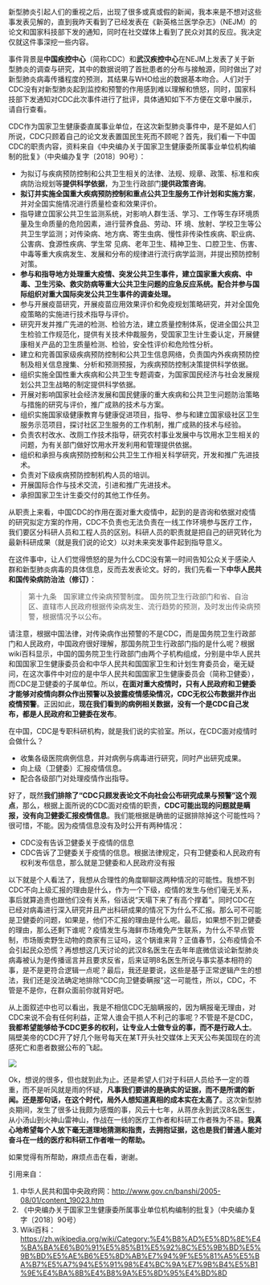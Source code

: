 新型肺炎引起人们的重视之后，出现了很多或真或假的新闻，我本来是不想对这些事发表见解的，直到我昨天看到了已经发表在《新英格兰医学杂志》（NEJM）的论文和国家科技部下发的通知，同时在社交媒体上看到了民众对其的反应。我决定仅就这件事深挖一些内容。

事件背景是**中国疾控中心**（简称CDC）和**武汉疾控中心**在NEJM上发表了关于新型肺炎的调查与研究，其中的数据说明了首批患者的分布与接触源，同时做出了对新型肺炎病毒传播程度的预测，其结果与WHO给出的数据基本吻合。人们对于CDC没有对新型肺炎起到监控和预警的作用感到难以理解和愤怒，同时，国家科技部下发通知对CDC此次事件进行了批评，具体通知如下不方便在文章中展示，请自行查看。

CDC作为国家卫生健康委直属事业单位，在这次新型肺炎事件中，是不是如人们所说，CDC只顾着自己的论文发表置国民生死而不顾呢？首先，我们看一下中国CDC的职责内容，资料来自《中央编办关于国家卫生健康委所属事业单位机构编制的批复》（中央编办复字〔2018〕90号）：

- 为拟订与疾病预防控制和公共卫生相关的法律、法规、规章、政策、标准和疾病防治规划等**提供科学依据**，为卫生行政部门**提供政策咨询**。
- **拟订并实施全国重大疾病预防控制和重点公共卫生服务工作计划和实施方案**，并对全国实施情况进行质量检查和效果评价。
- 指导建立国家公共卫生监测系统，对影响人群生活、学习、工作等生存环境质量及生命质量的危险因素，进行营养食品、劳动、环 境、放射、学校卫生等公共卫生学监测；对传染病、地方病、寄生虫病、慢性非传染性疾病、职业病、公害病、食源性疾病、学生常 见病、老年卫生、精神卫生、口腔卫生、伤害、中毒等重大疾病发生、发展和分布的规律进行流行病学监测，并提出预防控制对策。
- **参与和指导地方处理重大疫情、突发公共卫生事件，建立国家重大疾病、中毒、卫生污染、救灾防病等重大公共卫生问题的应急反应系统。配合并参与国际组织对重大国际突发公共卫生事件的调查处理。**
- 参与开展疫苗研究，开展疫苗应用效果评价和免疫规划策略研究，并对全国免疫策略的实施进行技术指导与评价。
- 研究开发并推广先进的检测、检验方法，建立质量控制体系，促进全国公共卫生检验工作规范化，提供有关技术仲裁服务，受国家卫生计生委认定，开展健康相关产品的卫生质量检测、检验，安全性评价和危险性分析。
- 建立和完善国家级疾病预防控制和公共卫生信息网络，负责国内外疾病预防控制及相关信息搜集、分析和预测预报，为疾病预防控制决策提供科学依据。
- 组织实施全国性重大疾病和公共卫生专题调查，为国家国民经济与社会发展规划公共卫生战略的制定提供科学依据。
- 开展对影响国家社会经济发展和国民健康的重大疾病和公共卫生问题防治策略与措施的研究与评价，推广成熟的技术与方案。
- 组织实施国家级健康教育与健康促进项目，指导、参与和建立国家级社区卫生服务示范项目，探讨社区卫生服务的工作机制，推广成熟的技术与经验。
- 负责农村改水、改厕工作技术指导，研究农村事业发展中与饮用水卫生相关的问题，为有关部门做好饮用水开发利用和管理提供依据。
- 组织和承担与疾病预防控制和公共卫生工作相关科学研究，开发和推广先进技术。
- 负责对下级疾病预防控制机构人员的培训。
- 开展国际合作与技术交流，引进和推广先进技术。
- 承担国家卫生计生委交付的其他工作任务。

从职责上来看，中国CDC的作用在面对重大疫情中，起到的是咨询和依据对疫情的研究拟定方案的作用，CDC不负责也无法负责在一线工作环境参与医疗工作，我们要区分科研人员和工程人员的区别。科研人员的职责就是把自己的研究转化为最新科研成果（就是我们说的论文）以对未来突发事件起到指导意义。

在这件事中，让人们觉得愤怒的是为什么CDC没有第一时间告知公众关于感染人群和新型肺炎病毒的具体信息，反而去发表论文。好的，我们先看一下**中华人民共和国传染病防治法（修订）**：

>第十九条　国家建立传染病预警制度。
国务院卫生行政部门和省、自治区、直辖市人民政府根据传染病发生、流行趋势的预测，及时发出传染病预警，根据情况予以公布。

请注意，根据中国法律，对传染病作出预警的不是CDC，而是国务院卫生行政部门和人民政府，中国政府很好理解，那国务院卫生行政部门指的是什么呢？根据wiki百科显示，中国的国务院卫生行政部门由两个子机构组成，分别是中华人民共和国国家卫生健康委员会和中华人民共和国国家卫生和计划生育委员会，毫无疑问，在这次事件中对应的是中华人民共和国国家卫生健康委员会（简称卫健委），而CDC是卫健委的子属单位。所以，**在面对重大疫情时，只有人民政府和卫健委才能够对疫情向群众作出预警以及披露疫情感染情况，CDC无权公布数据并作出疫情预警**。正因如此，**现在我们看到的病例相关数据，没有一个是CDC自己发布，都是人民政府和卫健委在发布**。

在中国，CDC是专职科研机构，就是我们说的实验室。所以，在CDC面对疫情时会做什么？

- 收集各级医院病例信息，并对病例与病毒进行研究，同时产出研究成果。
- 向上级（卫健委）汇报疫情信息。
- 配合各级部门对处理疫情作出指导。

好了，既然**我们排除了“CDC只顾发表论文不向社会公布研究成果与预警”这个观点**，那么，根据上面所说的CDC面对疫情的职责，**CDC可能出现的问题就是瞒报，没有向卫健委汇报疫情信息**。我们能根据是确凿的证据排除掉这个可能性吗？很可惜，不能。因为疫情信息没有及时公开有两种情况：

- CDC没有告诉卫健委关于疫情的信息
- CDC告诉了卫健委关于疫情的信息。根据法律规定，只有卫健委和人民政府有权利发布信息，那么就是卫健委和人民政府没有报

以下就是个人看法了，我想从合理性的角度聊聊这两种情况的可能性。我想不到CDC不向上级汇报的理由是什么，作为一个下级，疫情的发生与他们毫无关系，事后就算追责也跟他们没有关系，俗话说“天塌下来了有高个撑着”。同时CDC在已经对病毒进行深入研究并且产出科研成果的情况下为什么不汇报。那么可不可能是卫健委的问题，如果是，他们不汇报的理由是什么呢。最后，如果想不到卫健委的理由，那么还剩下谁呢？疫情发生与海鲜市场难免产生联系，为什么不早点管制，市场贩卖野生动物的商家有三证吗，这个锅谁来背？正值春节，公布疫情会不会引起民众恐慌？再想想这几天讨论的武汉8名医生在去年年底微信谈论新型肺炎病毒被认为是传播谣言并且要求反省，后来证明8名医生所说与事实基本相符的事，是不是更符合逻辑一点呢？最后，我还是要说，这些是基于正常逻辑产生的想法，我们还是没法确定地排除“CDC向卫健委瞒报”这一可能性，所以，CDC，不管是不是你，在群众面前你就背好吧。

从上面叙述中也可以看出，我是不相信CDC无脑瞒报的，因为瞒报毫无理由，对CDC来说不会有任何利益，正常人谁会干损人不利己的事呢？不管是不是CDC，**我都希望能够给予CDC更多的权利，让专业人士做专业的事，而不是行政人士**。隔壁美帝的CDC开了好几个账号每天在某T开头社交媒体上天天公布美国现在的流感死亡和患者数据公布的飞起。

![](https://imgkr.cn-bj.ufileos.com/d578885a-89c8-49a9-97b9-ee8ed9cab124.jpg)

Ok，想说的很多，但也就到此为止。还是希望人们对于科研人员给予一定的尊重，而不是听风就是雨的怀疑，**凡事我们要讲的是确实的证据，而不是所谓的新闻。还是那句话，在这个时代，局外人想知道真相的成本实在太高了**。这次新型肺炎期间，发生了很多让我颇为感慨的事，风云十七年，从蒋彦永到武汉8名医生，从小汤山到火神山雷神山，作战在一线的医疗工作者和科研工作者殊为不易。**我真心地希望每个人放下毫无道理地猜测和指责，去拥抱证据，这也是我们普通人能对奋斗在一线的医疗和科研工作者唯一的帮助。**

如果觉得有所帮助，麻烦点击在看，谢谢。

引用来自：
1. 中华人民共和国中央政府网：http://www.gov.cn/banshi/2005-08/01/content_19023.htm 
2. 《中央编办关于国家卫生健康委所属事业单位机构编制的批复》（中央编办复字〔2018〕90号）
3. Wiki百科：https://zh.wikipedia.org/wiki/Category:%E4%B8%AD%E5%8D%8E%E4%BA%BA%E6%B0%91%E5%85%B1%E5%92%8C%E5%9B%BD%E5%9B%BD%E5%AE%B6%E5%8D%AB%E7%94%9F%E5%81%A5%E5%BA%B7%E5%A7%94%E5%91%98%E4%BC%9A%E7%9B%B4%E5%B1%9E%E4%BA%8B%E4%B8%9A%E5%8D%95%E4%BD%8D




